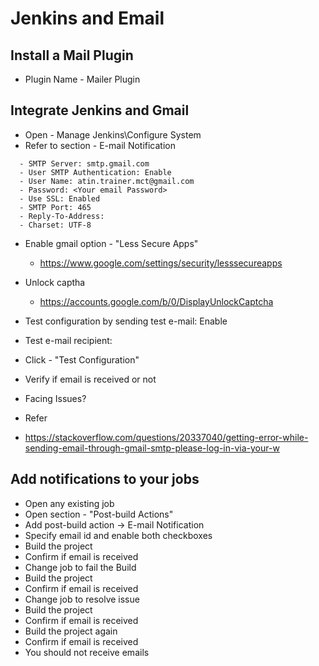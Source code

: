 # Jenkins and Email

## Install a Mail Plugin
 - Plugin Name - Mailer Plugin

## Integrate Jenkins and Gmail
 - Open - Manage Jenkins\Configure System
 - Refer to section - E-mail Notification
```
  - SMTP Server: smtp.gmail.com
  - User SMTP Authentication: Enable
  - User Name: atin.trainer.mct@gmail.com
  - Password: <Your email Password>
  - Use SSL: Enabled
  - SMTP Port: 465
  - Reply-To-Address:
  - Charset: UTF-8
```
 - Enable gmail option - "Less Secure Apps"
    - https://www.google.com/settings/security/lesssecureapps
 - Unlock captha
    - https://accounts.google.com/b/0/DisplayUnlockCaptcha
 - Test configuration by sending test e-mail: Enable
 - Test e-mail recipient: <your email id>
 - Click - "Test Configuration"
 - Verify if email is received or not

-   Facing Issues?
-   Refer
  - https://stackoverflow.com/questions/20337040/getting-error-while-sending-email-through-gmail-smtp-please-log-in-via-your-w

## Add notifications to your jobs
 - Open any existing job
 - Open section - "Post-build Actions"
 - Add post-build action -> E-mail Notification
 - Specify email id and enable both checkboxes
 - Build the project
 - Confirm if email is received
 - Change job to fail the Build
 - Build the project
 - Confirm if email is received
 - Change job to resolve issue
 - Build the project
 - Confirm if email is received
 - Build the project again
 - Confirm if email is received
 - You should not receive emails
